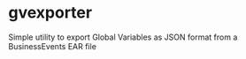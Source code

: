 # gvexporter

Simple utility to export Global Variables as JSON format from a BusinessEvents EAR file
